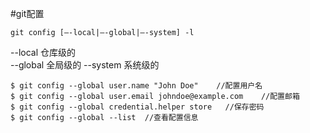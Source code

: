 #git配置
```shell
git config [–-local|–-global|–-system] -l
```

--local 仓库级的<br>
--global 全局级的
--system 系统级的

```shell
$ git config --global user.name "John Doe"    //配置用户名
$ git config --global user.email johndoe@example.com    //配置邮箱
$ git config --global credential.helper store   //保存密码
$ git config --global --list  //查看配置信息
```
